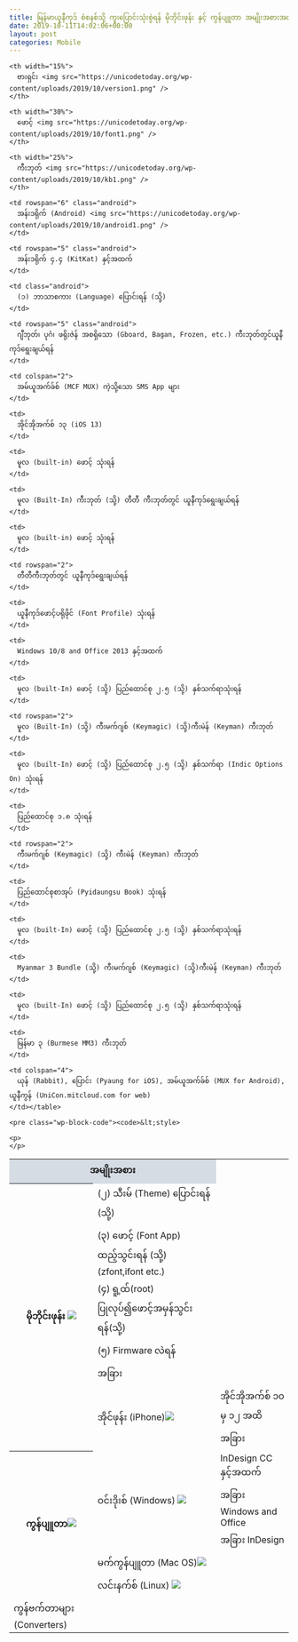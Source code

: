 ```yaml
---
title: မြန်မာယူနီကုဒ် စံစနစ်သို့ ကူးပြောင်းသုံးစွဲရန် မိုဘိုင်းဖုန်း နှင့် ကွန်ပျူတာ အမျိုးအစားအလိုက် နည်းလမ်းများ
date: 2019-10-11T14:02:06+00:00
layout: post
categories: Mobile
---
```

<table class="devices">
  <tr bgcolor="#d5dce4">
    <th colspan="2">
      အမျိုးအစား
    </th>
    
    <th width="15%">
      ဗားရှင်း <img src="https://unicodetoday.org/wp-content/uploads/2019/10/version1.png" />
    </th>
    
    <th width="30%">
      ဖောင့် <img src="https://unicodetoday.org/wp-content/uploads/2019/10/font1.png" />
    </th>
    
    <th width="25%">
      ကီးဘုတ် <img src="https://unicodetoday.org/wp-content/uploads/2019/10/kb1.png" />
    </th>
  </tr>
  
  <tr>
    <th rowspan="9">
      မိုဘိုင်းဖုန်း <img src="https://unicodetoday.org/wp-content/uploads/2019/10/mobile2.png" />
    </th>
    
    <td rowspan="6" class="android">
      အန်းဒရိုက် (Android) <img src="https://unicodetoday.org/wp-content/uploads/2019/10/android1.png" />
    </td>
    
    <td rowspan="5" class="android">
      အန်းဒရိုက် ၄.၄ (KitKat) နှင့်အထက်
    </td>
    
    <td class="android">
      (၁) ဘာသာစကား (Language) ပြောင်းရန် (သို့)
    </td>
    
    <td rowspan="5" class="android">
      ဂျီဘုတ်၊ ပုဂံ၊ ဖရိုးဇဲန် အစရှိသော (Gboard, Bagan, Frozen, etc.) ကီးဘုတ်တွင်ယူနီကုဒ်ရွေးချယ်ရန်
    </td>
  </tr>
  
  <tr class="android">
    <td>
      (၂) သီးမ် (Theme) ပြောင်းရန် (သို့)
    </td>
  </tr>
  
  <tr class="android">
    <td>
      (၃) ဖောင့် (Font App) ထည့်သွင်းရန် (သို့) (zfont,ifont etc.)
    </td>
  </tr>
  
  <tr class="android">
    <td>
      (၄) ရူ့ထ်(root) ပြုလုပ်၍ဖောင့်အမှန်သွင်းရန်(သို့)
    </td>
  </tr>
  
  <tr class="android">
    <td>
      (၅) Firmware လဲရန်
    </td>
  </tr>
  
  <tr class="android">
    <td>
      အခြား
    </td>
    
    <td colspan="2">
      အမ်ယူအက်ခ်စ် (MCF MUX) ကဲ့သို့သော SMS App များ
    </td>
  </tr>
  
  <tr class="ios">
    <td rowspan="3">
      အိုင်ဖုန်း (iPhone)<img src="https://unicodetoday.org/wp-content/uploads/2019/10/mac1.png" />
    </td>
    
    <td>
      အိုင်အိုအက်စ် ၁၃ (iOS 13)
    </td>
    
    <td>
      မူလ (built-in) ဖောင့် သုံးရန်
    </td>
    
    <td>
      မူလ (Built-In) ကီးဘုတ် (သို့) တီတီ ကီးဘုတ်တွင် ယူနီကုဒ်ရွေးချယ်ရန်
    </td>
  </tr>
  
  <tr class="ios">
    <td>
      အိုင်အိုအက်စ် ၁၀ မှ ၁၂ အထိ
    </td>
    
    <td>
      မူလ (built-in) ဖောင့် သုံးရန်
    </td>
    
    <td rowspan="2">
      တီတီကီးဘုတ်တွင် ယူနီကုဒ်ရွေးချယ်ရန်
    </td>
  </tr>
  
  <tr class="ios">
    <td>
      အခြား
    </td>
    
    <td>
      ယူနီကုဒ်ဖောင့်ပရိုဖိုင် (Font Profile) သုံးရန်
    </td>
  </tr>
  
  <tr>
    <th rowspan="7">
      ကွန်ပျူတာ<img src="https://unicodetoday.org/wp-content/uploads/2019/10/computer3.png" />
    </th>
  </tr>
  
  <tr class="windows">
    <td rowspan="4">
      ဝင်းဒိုးစ် (Windows) <img src="https://unicodetoday.org/wp-content/uploads/2019/10/windows1.png" />
    </td>
    
    <td>
      Windows 10/8 and Office 2013 နှင့်အထက်
    </td>
    
    <td>
      မူလ (built-In) ဖောင့် (သို့) ပြည်ထောင်စု ၂.၅ (သို့) နှစ်သက်ရာသုံးရန်
    </td>
    
    <td rowspan="2">
      မူလ (Built-In) (သို့) ကီးမက်ဂျစ် (Keymagic) (သို့)ကီးမဲန် (Keyman) ကီးဘုတ်
    </td>
  </tr>
  
  <tr class="windows">
    <td>
      InDesign CC နှင့်အထက်
    </td>
    
    <td>
      မူလ (built-In) ဖောင့် (သို့) ပြည်ထောင်စု ၂.၅ (သို့) နှစ်သက်ရာ (Indic Options On) သုံးရန်
    </td>
  </tr>
  
  <tr class="windows">
    <td>
      အခြား Windows and Office
    </td>
    
    <td>
      ပြည်ထောင်စု ၁.၈ သုံးရန်
    </td>
    
    <td rowspan="2">
      ကီးမက်ဂျစ် (Keymagic) (သို့) ကီးမဲန် (Keyman) ကီးဘုတ်
    </td>
  </tr>
  
  <tr class="windows">
    <td>
      အခြား InDesign
    </td>
    
    <td>
      ပြည်ထောင်စုစာအုပ် (Pyidaungsu Book) သုံးရန်
    </td>
  </tr>
  
  <tr class="mac">
    <td colspan="2">
      မက်ကွန်ပျူတာ (Mac OS)<img src="https://unicodetoday.org/wp-content/uploads/2019/10/mac3.png" />
    </td>
    
    <td>
      မူလ (built-In) ဖောင့် (သို့) ပြည်ထောင်စု ၂.၅ (သို့) နှစ်သက်ရာသုံးရန်
    </td>
    
    <td>
      Myanmar 3 Bundle (သို့) ကီးမက်ဂျစ် (Keymagic) (သို့)ကီးမဲန် (Keyman) ကီးဘုတ်
    </td>
  </tr>
  
  <tr class="linux">
    <td colspan="2">
      လင်းနက်စ် (Linux) <img src="https://unicodetoday.org/wp-content/uploads/2019/10/linux1.png" />
    </td>
    
    <td>
      မူလ (built-In) ဖောင့် (သို့) ပြည်ထောင်စု ၂.၅ (သို့) နှစ်သက်ရာသုံးရန်
    </td>
    
    <td>
      မြန်မာ ၃ (Burmese MM3) ကီးဘုတ်
    </td>
  </tr>
  
  <tr class="converter">
    <td>
      ကွန်ဗက်တာများ (Converters)
    </td>
    
    <td colspan="4">
      ယုန် (Rabbit), ပြောင်း (Pyaung for iOS), အမ်ယူအက်ခ်စ် (MUX for Android), ယူနီကွန် (UniCon.mitcloud.com for web)
    </td></table> 
    
    <pre class="wp-block-code"><code>&lt;style>
</code></pre>
    
    <p>
    </p>